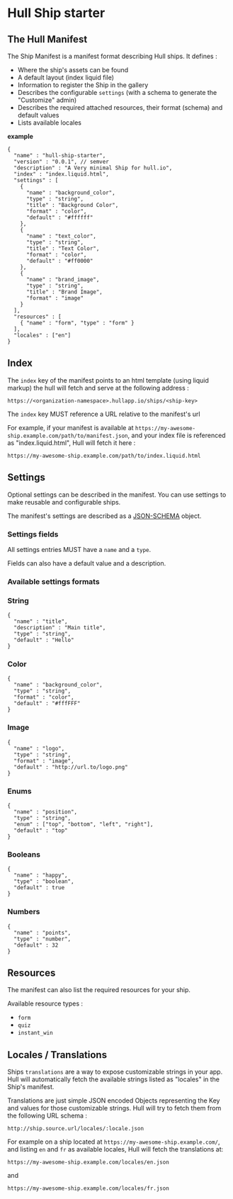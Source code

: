 # Hull Ship starter

## The Hull Manifest

The Ship Manifest is a manifest format describing Hull ships.
It defines :

  * Where the ship's assets can be found
  * A default layout (index liquid file)
  * Information to register the Ship in the gallery
  * Describes the configurable `settings` (with a schema to generate the "Customize" admin)
  * Describes the required attached resources, their format (schema) and default values
  * Lists available locales

**example**

    {
      "name" : "hull-ship-starter",
      "version" : "0.0.1", // semver
      "description" : "A Very minimal Ship for hull.io",
      "index" : "index.liquid.html",
      "settings" : [
        {
          "name" : "background_color",
          "type" : "string",
          "title" : "Background Color",
          "format" : "color",
          "default" : "#ffffff"
        },
        {
          "name" : "text_color",
          "type" : "string",
          "title" : "Text Color",
          "format" : "color",
          "default" : "#ff0000"
        },
        {
          "name" : "brand_image",
          "type" : "string",
          "title" : "Brand Image",
          "format" : "image"
        }
      ],
      "resources" : [
        { "name" : "form", "type" : "form" }
      ],
      "locales" : ["en"]
    }


## Index

The `index` key of the manifest points to an html template (using liquid markup) the hull will fetch and serve at the following address :

    https://<organization-namespace>.hullapp.io/ships/<ship-key>

The `index` key MUST reference a URL relative to the manifest's url

For example, if your manifest is available at `https://my-awesome-ship.example.com/path/to/manifest.json`, and your index file is referenced as "index.liquid.html", Hull will fetch it here :

    https://my-awesome-ship.example.com/path/to/index.liquid.html


## Settings

Optional settings can be described in the manifest.
You can use settings to make reusable and configurable ships.

The manifest's settings are described as a [JSON-SCHEMA](http://spacetelescope.github.io/understanding-json-schema/) object.

### Settings fields

All settings entries MUST have a `name` and a `type`.

Fields can also have a default value and a description.


### Available settings formats

### String

    {
      "name" : "title",
      "description" : "Main title",
      "type" : "string",
      "default" : "Hello"
    }


### Color

    {
      "name" : "background_color",
      "type" : "string",
      "format" : "color",
      "default" : "#fffFFF"
    }


### Image

    {
      "name" : "logo",
      "type" : "string",
      "format" : "image",
      "default" : "http://url.to/logo.png"
    }

### Enums

    {
      "name" : "position",
      "type" : "string",
      "enum" : ["top", "bottom", "left", "right"],
      "default" : "top"
    }

### Booleans

    {
      "name" : "happy",
      "type" : "boolean",
      "default" : true
    }

### Numbers

    {
      "name" : "points",
      "type" : "number",
      "default" : 32
    }


## Resources

The manifest can also list the required resources for your ship.

Available resource types :

- `form`
- `quiz`
- `instant_win`

## Locales / Translations

Ships `translations` are a way to expose customizable strings in your app.
Hull will automatically fetch the available strings listed as "locales" in the Ship's manifest.

Translations are just simple JSON encoded Objects representing the Key and values for those customizable strings. Hull will try to fetch them from the following URL schema :

    http://ship.source.url/locales/:locale.json

For example on a ship located at `https://my-awesome-ship.example.com/`, and listing `en` and `fr` as available locales, Hull will fetch the translations at:

`https://my-awesome-ship.example.com/locales/en.json`

and

`https://my-awesome-ship.example.com/locales/fr.json`









